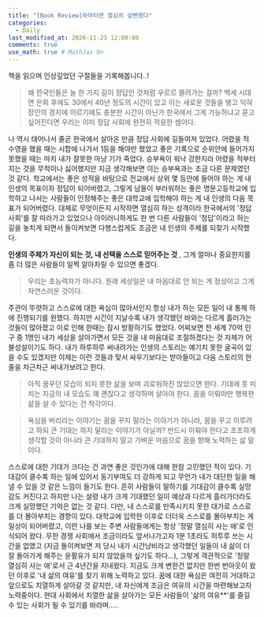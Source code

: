 ```yaml
---
title: "[Book Review]하마터면 열심히 살뻔했다"
categories: 
  - Daily
last_modified_at: 2020-11-23 12:00:00
comments: true
use_math: true # MathJax On
---
```


책을 읽으며 인상깊었던 구절들을 기록해봅니다..!

> 왜 한국인들은 늘 한 가지 길이 정답인 것처럼 우르르 몰려가는 걸까?
> 백세 시대면 은회 후에도 30에서 40년 정도의 시간이 있고 이는 새로운 것들을 뱅고 익혀 장인의 경지에 이르기에도 충분한 시간이 아닌가
> 한국에서 그게 가능하냐고 묻고 싶어진다면 우리는 이미 정답 사회에 완전히 적응한 셈이다.

  나 역시 태어나서 줄곧 한국에서 살아온 만큼 정답 사회에 길들여져 있었다. 어렸을 적 수영을 했을 때는 시합에 나가서 1등을 해야만 했었고 좋은 기록으로 순위안에 들어가지 못했을 때는 마치 내가 잘못한 마냥 기가 죽었다. 승부욕이 워낙 강한지라 어렸을 적부터 지는 것을 무척이나 싫어했지만 지금 생각해보면 이는 승부욕과는 조금 다른 문제였던 것 같다. 학교에서는 좋은 성적을 바탕으로 전교에서 상위 몇 등안에 들어야 하는 게 내 인생의 목표이자 정답이 되어버렸고, 그렇게 남들이 부러워하는 좋은 명문고등학교에 입학하고 나서는 사람들이 인정해주는 좋은 대학교에 입학해야 하는 게 내 인생의 다음 목표가 되어버렸다. 대체로 무엇이든지 시작하면 열심히 하는 성격이라 한국에서의 '정답 사회'를 잘 따라가고 있었으나 아이러니하게도 한 번 다른 사람들이 '정답'이라고 하는 길을 놓치게 되면서 돌이켜보면 다행스럽게도 조금은 내 인생의 주체를 되찾기 시작했다. 


**인생의 주체가 자신이 되는 것, 내 선택을 스스로 믿어주는 것** , 그게 얼마나 중요한지를 좀 더 많은 사람들이 일찍 알아차릴 수 있으면 좋겠다. <br>
  

> 우리는 초능력자가 아니다. 
> 원래 세상일은 내 마음대로 안 되는 게 정상이고 그게 자연스러운 것이다.

<p>
  주관이 뚜렷하고 스스로에 대한 욕심이 많아서인지 항상 내가 하는 모든 일이 내 통제 하에 진행되기를 원했다. 하지만 시간이 지날수록 내가 생각했던 바와는 다르게 흘러가는 것들이 많아졌고 이로 인해 한때는 잠시 방황하기도 했었다. 어찌보면 전 세계 70억 인구 중 1명인 내가 세상을 살아가면서 모든 것을 내 마음대로 조절하겠다는 것 자체가 어불성설이기도 하다. 내가 하루하루 써내려가는 인생의 스토리는 예기치 못한 굴곡이 있을 수도 있겠지만 이제는 이런 것들과 맞서 싸우기보다는 받아들이고 다음 스토리의 한줄을 차근차근 써내가보려고 한다. <br>
</p>


> 아직 꿈꾸던 모습이 되지 못한 삶을 보며 괴로워하진 않았으면 한다.
> 기대에 못 미치는 지금의 내 모습도 꽤 괜찮다고 생각하며 살아야 한다.
> 꿈을 이뤄야만 행복한 삶을 살 수 있다는 건 착각이다.

> 욕심을 버리라는 이야기는 꿈을 꾸지 말라는 이야기가 아니라, 꿈을 꾸고 이루려고 하되 큰 기대는 하지 말라는 이야기가 아닐까?
> 반드시 이뤄야 한다고 초조하게 생각할 것이 아니라 큰 기대하지 말고 가벼운 마음으로 꿈을 향해 노력하는 삶 말이다.
<p>
  스스로에 대한 기대가 크다는 건 과연 좋은 것인가에 대해 한참 고민했던 적이 있다. 기대감이 클수록 하는 일에 있어서 동기부여도 더 강하게 되고 무언가 내가 대단한 일을 해낼 수 있을 것 같은 느낌이 들기도 한다. 흔히 사람들이 말하기를 기대감이 클수록 실망감도 커진다고 하지만 나는 설령 내가 크게 기대했던 일이 예상과 다르게 흘러가더라도 크게 실망했던 기억은 없는 것 같다. 다만, 내 스스로를 만족시키지 못한 대가로 스스로를 더 몰아부치는 경향이 있다. 대학교에 입학한 이후로 더더욱 스스로를 몰아부치는 게 일상이 되어버렸고, 이런 나를 보는 주변 사람들에게는 항상 '정말 열심히 사는 애'로 인식되어 왔다. 무한 경쟁 사회에서 조금이라도 앞서나가고자 1분 1초라도 허투루 쓰는 시간을 없앴고 (지금 돌이켜보면 저 당시 내가 시간낭비라고 생각했던 일들이 내 삶이 더 잘 돌아가게 해주는 윤활유가 되지 않았을까 싶기도 하다...), 그렇게 객관적으로 '정말 열심히 사는 애'로서 근 4년간을 지내왔다. 지금도 크게 변한건 없지만 한번 번아웃이 왔던 이후로 '내 삶의 여유'를 찾기 위해 노력하고 있다. 꿈에 대한 욕심은 여전히 거대하고 앞으로도 치열하게 살아갈 것 같지만, 내 자신에게 조금은 여유의 시간을 마련해보고자 노력중이다.
  현대 사회에서 치열한 삶을 살아가는 모든 사람들이 '삶의 여유**'를 즐길 수 있는 사회가 될 수 있기를 바라며.....
</p>



